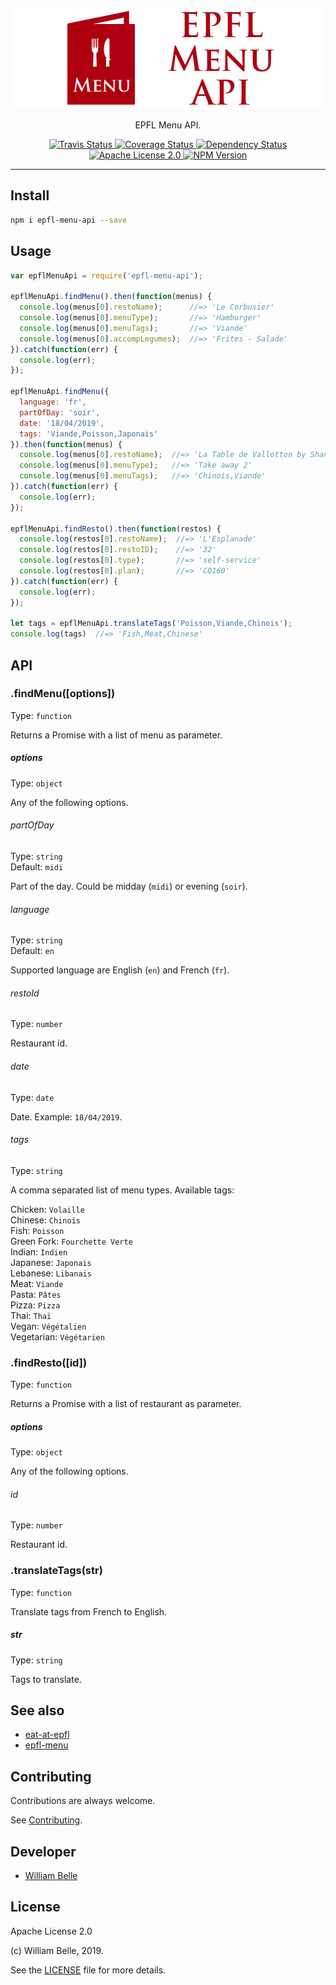<p align="center">
  <img alt="EPFL Menu API" src="https://raw.githubusercontent.com/innovativeinnovation/epfl-menu-api/master/docs/readme/readme-logo.png">
</p>

<p align="center">
  EPFL Menu API.
</p>

<p align="center">
  <a href="https://travis-ci.org/innovativeinnovation/epfl-menu-api">
    <img alt="Travis Status" src="https://travis-ci.org/innovativeinnovation/epfl-menu-api.svg?branch=master">
  </a>
  <a href="https://coveralls.io/github/innovativeinnovation/epfl-menu-api?branch=master">
    <img alt="Coverage Status" src="https://coveralls.io/repos/github/innovativeinnovation/epfl-menu-api/badge.svg?branch=master"/>
  </a>
  <a href="https://david-dm.org/innovativeinnovation/epfl-menu-api">
    <img alt="Dependency Status" src="https://david-dm.org/innovativeinnovation/epfl-menu-api/status.svg"/>
  </a>
  <a href="https://raw.githubusercontent.com/innovativeinnovation/epfl-menu-api/master/LICENSE">
    <img alt="Apache License 2.0" src="https://img.shields.io/badge/license-Apache%202.0-blue.svg">
  </a>
  <a href='https://www.npmjs.com/package/epfl-menu-api'>
    <img alt="NPM Version" src="https://img.shields.io/npm/v/epfl-menu-api.svg" />
  </a>
</p>

---

Install
-------

```bash
npm i epfl-menu-api --save
```

Usage
-----

```javascript
var epflMenuApi = require('epfl-menu-api');

epflMenuApi.findMenu().then(function(menus) {
  console.log(menus[0].restoName);      //=> 'Le Corbusier'
  console.log(menus[0].menuType);       //=> 'Hamburger'
  console.log(menus[0].menuTags);       //=> 'Viande'
  console.log(menus[0].accompLegumes);  //=> 'Frites - Salade'
}).catch(function(err) {
  console.log(err);
});

epflMenuApi.findMenu({
  language: 'fr',
  partOfDay: 'soir',
  date: '18/04/2019',
  tags: 'Viande,Poisson,Japonais'
}).then(function(menus) {
  console.log(menus[0].restoName);  //=> 'La Table de Vallotton by Shangri-La'
  console.log(menus[0].menuType);   //=> 'Take away 2'
  console.log(menus[0].menuTags);   //=> 'Chinois,Viande'
}).catch(function(err) {
  console.log(err);
});

epflMenuApi.findResto().then(function(restos) {
  console.log(restos[0].restoName);  //=> 'L'Esplanade'
  console.log(restos[0].restoID);    //=> '32'
  console.log(restos[0].type);       //=> 'self-service'
  console.log(restos[0].plan);       //=> 'CO160'
}).catch(function(err) {
  console.log(err);
});

let tags = epflMenuApi.translateTags('Poisson,Viande,Chinois');
console.log(tags)  //=> 'Fish,Meat,Chinese'
```

API
---

### .findMenu([options])

Type: `function`

Returns a Promise with a list of menu as parameter.

##### options

Type: `object`

Any of the following options.

###### partOfDay

Type: `string`  
Default: `midi`

Part of the day. Could be midday (`midi`) or evening (`soir`).

###### language

Type: `string`  
Default: `en`

Supported language are English (`en`) and French (`fr`).

###### restoId

Type: `number`

Restaurant id.

###### date

Type: `date`

Date. Example: `18/04/2019`.

###### tags

Type: `string`

A comma separated list of menu types. Available tags:

Chicken: `Volaille`  
Chinese: `Chinois`  
Fish: `Poisson`  
Green Fork: `Fourchette Verte`  
Indian: `Indien`  
Japanese: `Japonais`  
Lebanese: `Libanais`  
Meat: `Viande`  
Pasta: `Pâtes`  
Pizza: `Pizza`  
Thai: `Thaï`  
Vegan: `Végétalien`  
Vegetarian: `Végétarien`

### .findResto([id])

Type: `function`

Returns a Promise with a list of restaurant as parameter.

##### options

Type: `object`

Any of the following options.

###### id

Type: `number`

Restaurant id.

### .translateTags(str)

Type: `function`

Translate tags from French to English.

##### str

Type: `string`

Tags to translate.

See also
--------

* [eat-at-epfl](https://github.com/innovativeinnovation/eat-at-epfl)
* [epfl-menu](https://github.com/gcmalloc/epfl-menu)

Contributing
------------

Contributions are always welcome.

See [Contributing](CONTRIBUTING.md).

Developer
---------

  * [William Belle](https://github.com/williambelle)

License
-------

Apache License 2.0

(c) William Belle, 2019.

See the [LICENSE](LICENSE) file for more details.
